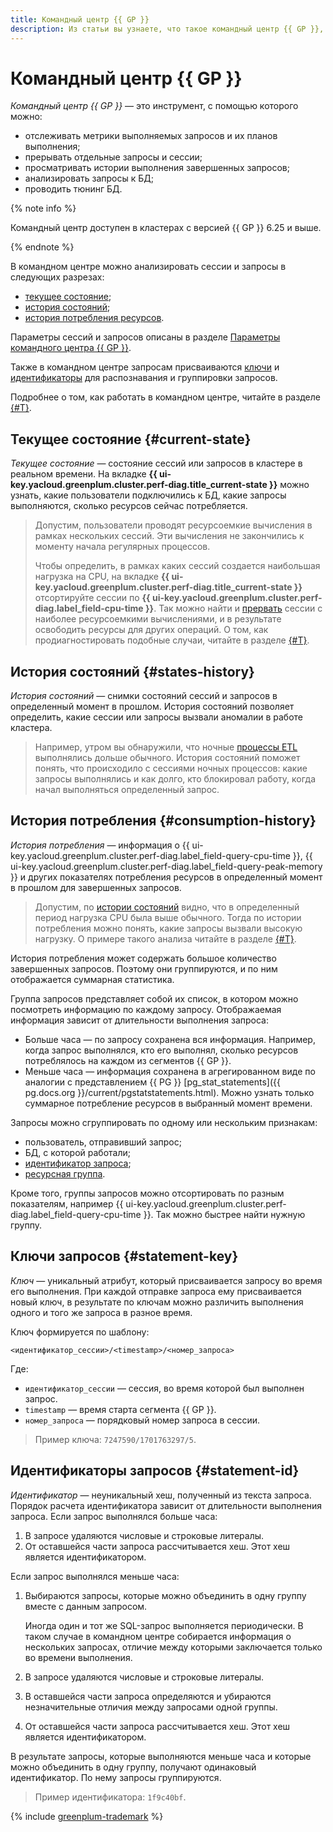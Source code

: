 ```yaml
---
title: Командный центр {{ GP }}
description: Из статьи вы узнаете, что такое командный центр {{ GP }}, текущее состояние, история состояний, история потребления, ключи запросов и идентификаторы запросов.
---
```


# Командный центр {{ GP }}

_Командный центр {{ GP }}_ — это инструмент, с помощью которого можно:

* отслеживать метрики выполняемых запросов и их планов выполнения;
* прерывать отдельные запросы и сессии;
* просматривать истории выполнения завершенных запросов;
* анализировать запросы к БД;
* проводить тюнинг БД.

{% note info %}

Командный центр доступен в кластерах с версией {{ GP }} 6.25 и выше.

{% endnote %}

В командном центре можно анализировать сессии и запросы в следующих разрезах:

* [текущее состояние](#current-state);
* [история состояний](#states-history);
* [история потребления ресурсов](#consumption-history).

Параметры сессий и запросов описаны в разделе [Параметры командного центра {{ GP }}](command-center-parameters.md).

Также в командном центре запросам присваиваются [ключи](#statement-key) и [идентификаторы](#statement-id) для распознавания и группировки запросов.

Подробнее о том, как работать в командном центре, читайте в разделе [{#T}](../operations/command-center.md).

## Текущее состояние {#current-state}

_Текущее состояние_ — состояние сессий или запросов в кластере в реальном времени. На вкладке **{{ ui-key.yacloud.greenplum.cluster.perf-diag.title_current-state }}** можно узнать, какие пользователи подключились к БД, какие запросы выполняются, сколько ресурсов сейчас потребляется.

> Допустим, пользователи проводят ресурсоемкие вычисления в рамках нескольких сессий. Эти вычисления не закончились к моменту начала регулярных процессов.
>
> Чтобы определить, в рамках каких сессий создается наибольшая нагрузка на CPU, на вкладке **{{ ui-key.yacloud.greenplum.cluster.perf-diag.title_current-state }}** отсортируйте сессии по **{{ ui-key.yacloud.greenplum.cluster.perf-diag.label_field-cpu-time }}**. Так можно найти и [прервать](../operations/command-center.md#terminate-session) сессии с наиболее ресурсоемкими вычислениями, и в результате освободить ресурсы для других операций. О том, как продиагностировать подобные случаи, читайте в разделе [{#T}](../operations/command-center.md#current-session).

## История состояний {#states-history}

_История состояний_ — снимки состояний сессий и запросов в определенный момент в прошлом. История состояний позволяет определить, какие сессии или запросы вызвали аномалии в работе кластера.

> Например, утром вы обнаружили, что ночные [процессы ETL](https://ru.wikipedia.org/wiki/ETL) выполнялись дольше обычного. История состояний поможет понять, что происходило с сессиями ночных процессов: какие запросы выполнялись и как долго, кто блокировал работу, когда начал выполняться определенный запрос.

## История потребления {#consumption-history}

_История потребления_ — информация о {{ ui-key.yacloud.greenplum.cluster.perf-diag.label_field-query-cpu-time }}, {{ ui-key.yacloud.greenplum.cluster.perf-diag.label_field-query-peak-memory }} и других показателях потребления ресурсов в определенный момент в прошлом для завершенных запросов.

> Допустим, по [истории состояний](#states-history) видно, что в определенный период нагрузка CPU была выше обычного. Тогда по истории потребления можно понять, какие запросы вызвали высокую нагрузку. О примере такого анализа читайте в разделе [{#T}](../operations/command-center.md#past-statements).

История потребления может содержать большое количество завершенных запросов. Поэтому они группируются, и по ним отображается суммарная статистика.

Группа запросов представляет собой их список, в котором можно посмотреть информацию по каждому запросу. Отображаемая информация зависит от длительности выполнения запроса:

* Больше часа — по запросу сохранена вся информация. Например, когда запрос выполнялся, кто его выполнял, сколько ресурсов потреблялось на каждом из сегментов {{ GP }}.
* Меньше часа — информация сохранена в агрегированном виде по аналогии с представлением {{ PG }} [pg_stat_statements]({{ pg.docs.org }}/current/pgstatstatements.html). Можно узнать только суммарное потребление ресурсов в выбранный момент времени.

Запросы можно сгруппировать по одному или нескольким признакам:

* пользователь, отправивший запрос;
* БД, с которой работали;
* [идентификатор запроса](#statement-id);
* [ресурсная группа](resource-groups.md).

Кроме того, группы запросов можно отсортировать по разным показателям, например {{ ui-key.yacloud.greenplum.cluster.perf-diag.label_field-query-cpu-time }}. Так можно быстрее найти нужную группу.

## Ключи запросов {#statement-key}

_Ключ_ — уникальный атрибут, который присваивается запросу во время его выполнения. При каждой отправке запроса ему присваивается новый ключ, в результате по ключам можно различить выполнения одного и того же запроса в разное время.

Ключ формируется по шаблону:

```text
<идентификатор_сессии>/<timestamp>/<номер_запроса>
```

Где:

* `идентификатор_сессии` — сессия, во время которой был выполнен запрос.
* `timestamp` — время старта сегмента {{ GP }}.
* `номер_запроса` — порядковый номер запроса в сессии.

> Пример ключа: `7247590/1701763297/5`.

## Идентификаторы запросов {#statement-id}

_Идентификатор_ — неуникальный хеш, полученный из текста запроса. Порядок расчета идентификатора зависит от длительности выполнения запроса. Если запрос выполнялся больше часа:

1. В запросе удаляются числовые и строковые литералы.
1. От оставшейся части запроса рассчитывается хеш. Этот хеш является идентификатором.

Если запрос выполнялся меньше часа:

1. Выбираются запросы, которые можно объединить в одну группу вместе с данным запросом.

   Иногда один и тот же SQL-запрос выполняется периодически. В таком случае в командном центре собирается информация о нескольких запросах, отличие между которыми заключается только во времени выполнения.

1. В запросе удаляются числовые и строковые литералы.
1. В оставшейся части запроса определяются и убираются незначительные отличия между запросами одной группы.
1. От оставшейся части запроса рассчитывается хеш. Этот хеш является идентификатором.

В результате запросы, которые выполняются меньше часа и которые можно объединить в одну группу, получают одинаковый идентификатор. По нему запросы группируются.

> Пример идентификатора: `1f9c40bf`.

{% include [greenplum-trademark](../../_includes/mdb/mgp/trademark.md) %}
